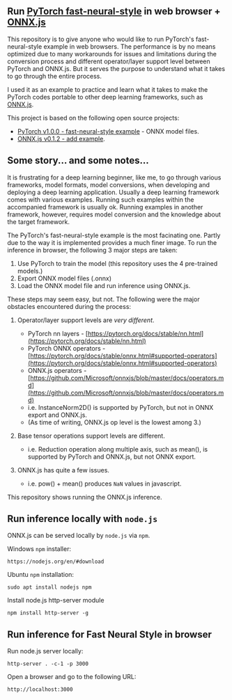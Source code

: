 ## Run [PyTorch fast-neural-style](https://github.com/pytorch/examples/tree/master/fast_neural_style) in web browser + [ONNX.js](https://github.com/Microsoft/onnxjs)

This repository is to give anyone who would like to run PyTorch's fast-neural-style example in web browsers.  The performance is by no means optimized due to many workarounds for issues and limitations during the conversion process and different operator/layer support level between PyTorch and ONNX.js.  But it serves the purpose to understand what it takes to go through the entire process.

I used it as an example to practice and learn what it takes to make the PyTorch codes portable to other deep learning frameworks, such as [ONNX.js](https://github.com/Microsoft/onnxjs).

This project is based on the following open source projects:
- [PyTorch v1.0.0 - fast-neural-style example](https://github.com/pytorch/examples/tree/master/fast_neural_style) - ONNX model files.
- [ONNX.js v0.1.2 - add example](https://github.com/Microsoft/onnxjs/tree/master/examples/browser/add).

## Some story... and some notes...
It is frustrating for a deep learning beginner, like me, to go through various frameworks, model formats, model conversions, when developing and deploying a deep learning application.  Usually a deep learning framework comes with various examples.  Running such examples within the accompanied framework is usually ok.  Running examples in another framework, however, requires model conversion and the knowledge about the target framework.

The PyTorch's fast-neural-style example is the most facinating one.  Partly due to the way it is implemented provides a much finer image.  To run the inference in browser, the following 3 major steps are taken:

1. Use PyTorch to train the model (this repository uses the 4 pre-trained models.)
2. Export ONNX model files (.onnx)
3. Load the ONNX model file and run inference using ONNX.js.

These steps may seem easy, but not.  The following were the major obstacles encountered during the process:
1. Operator/layer support levels are *very different*.
   * PyTorch nn layers - [https://pytorch.org/docs/stable/nn.html](https://pytorch.org/docs/stable/nn.html)
   * PyTorch ONNX operators - [https://pytorch.org/docs/stable/onnx.html#supported-operators](https://pytorch.org/docs/stable/onnx.html#supported-operators)
   * ONNX.js operators - [https://github.com/Microsoft/onnxjs/blob/master/docs/operators.md](https://github.com/Microsoft/onnxjs/blob/master/docs/operators.md)
   * i.e. InstanceNorm2D() is supported by PyTorch, but not in ONNX export and ONNX.js.
   * (As time of writing, ONNX.js op level is the lowest among 3.)

2. Base tensor operations support levels are different.
   * i.e. Reduction operation along multiple axis, such as mean(), is supported by PyTorch and ONNX.js, but not ONNX export.

3. ONNX.js has quite a few issues.
   * i.e. pow() + mean() produces `NaN` values in javascript.

This repository shows running the ONNX.js inference.

## Run inference locally with `node.js`
ONNX.js can be served locally by `node.js` via `npm`.

Windows `npm` installer:
```
https://nodejs.org/en/#download
```
Ubuntu `npm` installation:
```
sudo apt install nodejs npm
```

Install node.js http-server module
```
npm install http-server -g
```


## Run inference for Fast Neural Style in browser
Run node.js server locally:
```
http-server . -c-1 -p 3000
```
Open a browser and go to the following URL:
```
http://localhost:3000
```

